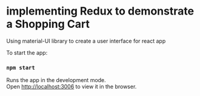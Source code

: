 # implementing Redux to demonstrate a Shopping Cart

Using material-UI library to create a user interface for react app

To start the app:
### `npm start`

Runs the app in the development mode.\
Open [http://localhost:3006](http://localhost:3006) to view it in the browser.
